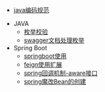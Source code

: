 * [java编码规范](java_standard)
- JAVA
  - [枚举校验](枚举校验)
  - [swagger文档处理枚举](swagger文档处理枚举)
- Spring Boot
  - [springboot使用](springboot使用)
  - [feign使用扩展](feign使用扩展)
  - [spring回调机制-aware接口](spring回调机制-aware接口)
  - [spring魔改Bean的创建](spring魔改Bean的创建)